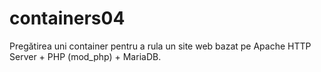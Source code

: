 # containers04
Pregătirea uni container pentru a rula un site web bazat pe Apache HTTP Server + PHP (mod_php) + MariaDB.
